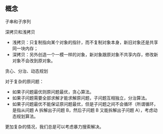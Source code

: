## 概念

子串和子序列



深拷贝和浅拷贝

- 浅拷贝：只复制指向某个对象的指针，而不复制对象本身，新旧对象还是共享同一块内存；
- 深拷贝：另外创造一个一模一样的对象，新对象跟原对象不共享内存，修改新对象不会改到原对象。



贪心、分治、动态规划

对于复杂的原问题：

- 如果子问题最优则原问题最优，贪心算法。
- 如果子问题需要全部求解才能求解原问题，子问题互相独立，分治算法。
- 如果子问题最优不能保证原问题最优，但是子问题之间不会循环（所谓循环，是指从问题 A 拆解出子问题 B，然后子问题 B 又能拆解出子问题 A），考虑动态规划算法。

更加复杂的情况，我们总是可以考虑暴力搜索解决。



